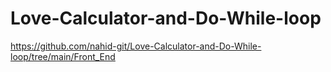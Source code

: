 # Love-Calculator-and-Do-While-loop
https://github.com/nahid-git/Love-Calculator-and-Do-While-loop/tree/main/Front_End
